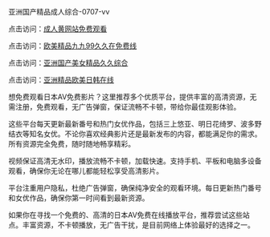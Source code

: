 
亚洲国产精品成人综合-0707-vv


点击访问：<a href="https://fdhf-454.pages.dev/">成人黄网站免费观看</a>

点击访问：<a href="https://bsdf-5f5.pages.dev/">欧美精品九九99久久在免费线</a>

点击访问：<a href="https://gfd-5xg.pages.dev/">亚洲国产美女精品久久综合</a>

点击访问：<a href="https://gsd-agv.pages.dev/">亚洲精品欧美日韩在线</a>



想免费观看日本AV免费影片？这里推荐多个优质平台，提供丰富的高清资源，无需注册，免费观看，无广告弹窗，保证流畅不卡顿，带给你最佳观影体验。

这些平台每天更新最新番号和热门女优作品，包括三上悠亚、明日花绮罗、波多野结衣等知名女优。不论你喜欢经典影片还是最新发布的内容，都能满足你的需求。所有资源完全免费，随时随地畅享精彩。

视频保证高清无水印，播放流畅不卡顿，加载快速。支持手机、平板和电脑多设备观看，确保你无论在哪儿都能轻松享受高清影片。

平台注重用户隐私，杜绝广告弹窗，确保纯净安全的观看环境。每日更新热门番号和女优作品，确保你第一时间看到最新资源。

如果你在寻找一个免费的、高清的日本AV免费在线播放平台，推荐尝试这些站点。丰富资源，不卡顿播放，无广告干扰，是目前网络上体验最好的选择之一。


<span style="display:none;">[Canonical link](）</span>


